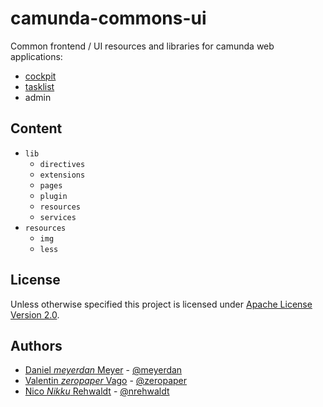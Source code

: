 # camunda-commons-ui

Common frontend / UI resources and libraries for camunda web applications:

- [cockpit](https://github.com/camunda/camunda-cockpit-ui)
- [tasklist](https://github.com/camunda/camunda-tasklist-ui)
- admin

## Content

- `lib`
  - `directives`
  - `extensions`
  - `pages`
  - `plugin`
  - `resources`
  - `services`
- `resources`
  - `img`
  - `less`


## License

Unless otherwise specified this project is licensed under [Apache License Version 2.0](./LICENSE).

## Authors

 - [Daniel _meyerdan_ Meyer](https://github.com/meyerdan) - [@meyerdan](http://twitter.com/meyerdan)
 - [Valentin _zeropaper_ Vago](https://github.com/zeropaper) - [@zeropaper](http://twitter.com/zeropaper)
 - [Nico _Nikku_ Rehwaldt](https://github.com/nikku) - [@nrehwaldt](http://twitter.com/nrehwaldt) 
